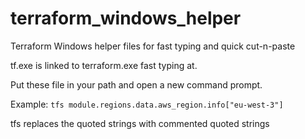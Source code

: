 # terraform_windows_helper
Terraform Windows helper files for fast typing and quick cut-n-paste

tf.exe is linked to terraform.exe fast typing at.

Put these file in your path and open a new command prompt.

Example: 
`tfs module.regions.data.aws_region.info["eu-west-3"]`

tfs replaces the quoted strings with commented quoted strings
